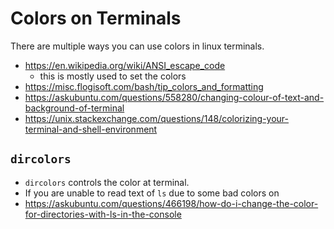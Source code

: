 # Colors on Terminals

There are multiple ways you can use colors in linux terminals.

- <https://en.wikipedia.org/wiki/ANSI_escape_code>
    - this is mostly used to set the colors
- <https://misc.flogisoft.com/bash/tip_colors_and_formatting>
- <https://askubuntu.com/questions/558280/changing-colour-of-text-and-background-of-terminal>
- <https://unix.stackexchange.com/questions/148/colorizing-your-terminal-and-shell-environment>

## `dircolors`

- `dircolors` controls the color at terminal.
- If you are unable to read text of `ls` due to some bad colors on
- <https://askubuntu.com/questions/466198/how-do-i-change-the-color-for-directories-with-ls-in-the-console>
